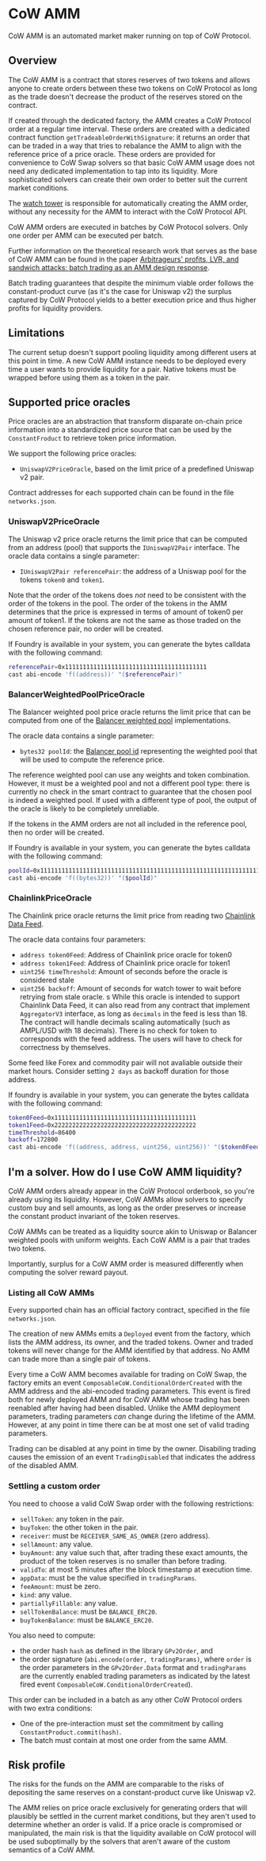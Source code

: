 # CoW AMM

CoW AMM is an automated market maker running on top of CoW Protocol.

## Overview

The CoW AMM is a contract that stores reserves of two tokens and allows anyone to create orders between these two tokens on CoW Protocol as long as the trade doesn't decrease the product of the reserves stored on the contract.

If created through the dedicated factory, the AMM creates a CoW Protocol order at a regular time interval.
These orders are created with a dedicated contract function `getTradeableOrderWithSignature`: it returns an order that can be traded in a way that tries to rebalance the AMM to align with the reference price of a price oracle.
These orders are provided for convenience to CoW Swap solvers so that basic CoW AMM usage does not need any dedicated implementation to tap into its liquidity.
More sophisticated solvers can create their own order to better suit the current market conditions.

The [watch tower](https://github.com/cowprotocol/watch-tower) is responsible for automatically creating the AMM order, without any necessity for the AMM to interact with the CoW Protocol API.

CoW AMM orders are executed in batches by CoW Protocol solvers.
Only one order per AMM can be executed per batch.

Further information on the theoretical research work that serves as the base of CoW AMM can be found in the paper [Arbitrageurs' profits, LVR, and sandwich attacks: batch trading as an AMM design response](https://arxiv.org/pdf/2307.02074.pdf).

Batch trading guarantees that despite the minimum viable order follows the constant-product curve (as it's the case for Uniswap v2) the surplus captured by CoW Protocol yields to a better execution price and thus higher profits for liquidity providers.

## Limitations

The current setup doesn't support pooling liquidity among different users at this point in time.
A new CoW AMM instance needs to be deployed every time a user wants to provide liquidity for a pair.
Native tokens must be wrapped before using them as a token in the pair.

## Supported price oracles

Price oracles are an abstraction that transform disparate on-chain price information into a standardized price source that can be used by the `ConstantFroduct` to retrieve token price information.

We support the following price oracles:
- `UniswapV2PriceOracle`, based on the limit price of a predefined Uniswap v2 pair.

Contract addresses for each supported chain can be found in the file `networks.json`.

### UniswapV2PriceOracle

The Uniswap v2 price oracle returns the limit price that can be computed from an address (pool) that supports the `IUniswapV2Pair` interface.
The oracle data contains a single parameter:
- `IUniswapV2Pair referencePair`: the address of a Uniswap pool for the tokens `token0` and `token1`.

Note that the order of the tokens does _not_ need to be consistent with the order of the tokens in the pool.
The order of the tokens in the AMM determines that the price is expressed in terms of amount of token0 per amount of token1.
If the tokens are not the same as those traded on the chosen reference pair, no order will be created.

If Foundry is available in your system, you can generate the bytes calldata with the following command:
```sh
referencePair=0x1111111111111111111111111111111111111111
cast abi-encode 'f((address))' "($referencePair)"
```

### BalancerWeightedPoolPriceOracle

The Balancer weighted pool price oracle returns the limit price that can be computed from one of the [Balancer weighted pool](https://docs.balancer.fi/concepts/pools/weighted.html) implementations.

The oracle data contains a single parameter:
- `bytes32 poolId`: the [Balancer pool id](https://docs.balancer.fi/reference/contracts/pool-interfacing.html#poolids) representing the weighted pool that will be used to compute the reference price.

The reference weighted pool can use any weights and token combination.
However, it must be a weighted pool and not a different pool type: there is currently no check in the smart contract to guarantee that the chosen pool is indeed a weighted pool. If used with a different type of pool, the output of the oracle is likely to be completely unreliable.

If the tokens in the AMM orders are not all included in the reference pool, then no order will be created.

If Foundry is available in your system, you can generate the bytes calldata with the following command:
```sh
poolId=0x1111111111111111111111111111111111111111111111111111111111111111
cast abi-encode 'f((bytes32))' "($poolId)"
```

### ChainlinkPriceOracle

The Chainlink price oracle returns the limit price from reading two [Chainlink Data Feed](https://docs.chain.link/data-feeds/price-feeds/addresses).

The oracle data contains four parameters:
- `address token0Feed`: Address of Chainlink price oracle for token0
- `address token1Feed`: Address of Chainlink price oracle for token1
- `uint256 timeThreshold`: Amount of seconds before the oracle is considered stale
- `uint256 backoff`: Amount of seconds for watch tower to wait before retrying from stale oracle.
s
While this oracle is intended to support Chainlink Data Feed, it can also read from any contract that implement `AggregatorV3` interface, as long as `decimals` in the feed is less than 18. The contract will handle decimals scaling automatically (such as AMPL/USD with 18 decimals). There is no check for token to corresponds with the feed address. The users will have to check for correctness by themselves.

Some feed like Forex and commodity pair will not avaliable outside their market hours. Consider setting `2 days` as backoff duration for those address.

If foundry is available in your system, you can generate the bytes calldata with the following command:
```sh
token0Feed=0x1111111111111111111111111111111111111111
token1Feed=0x2222222222222222222222222222222222222222
timeThreshold=86400
backoff=172800
cast abi-encode 'f((address, address, uint256, uint256))' "($token0Feed, $token1Feed, $timeThreshold, $backoff)"
```

## I'm a solver. How do I use CoW AMM liquidity?

CoW AMM orders already appear in the CoW Protocol orderbook, so you're already using its liquidity.
However, CoW AMMs allow solvers to specify custom buy and sell amounts, as long as the order preserves or increase the constant product invariant of the token reserves. 

CoW AMMs can be treated as a liquidity source akin to Uniswap or Balancer weighted pools with uniform weights.
Each CoW AMM is a pair that trades two tokens.

Importantly, surplus for a CoW AMM order is measured differently when computing the solver reward payout.

### Listing all CoW AMMs

Every supported chain has an official factory contract, specified in the file `networks.json`.

The creation of new AMMs emits a `Deployed` event from the factory, which lists the AMM address, its owner, and the traded tokens.
Owner and traded tokens will never change for the AMM identified by that address.
No AMM can trade more than a single pair of tokens.

Every time a CoW AMM becomes available for trading on CoW Swap, the factory emits an event `ComposableCoW.ConditionalOrderCreated` with the AMM address and the abi-encoded trading parameters.
This event is fired both for newly deployed AMM and for CoW AMM whose trading has been reenabled after having had been disabled.
Unlike the AMM deployment parameters, trading parameters _can_ change during the lifetime of the AMM.
However, at any point in time there can be at most one set of valid trading parameters.

Trading can be disabled at any point in time by the owner.
Disabiling trading causes the emission of an event `TradingDisabled` that indicates the address of the disabled AMM.

### Settling a custom order

You need to choose a valid CoW Swap order with the following restrictions:

- `sellToken`: any token in the pair.
- `buyToken`: the other token in the pair.
- `receiver`: must be `RECEIVER_SAME_AS_OWNER` (zero address).
- `sellAmount`: any value.
- `buyAmount`: any value such that, after trading these exact amounts, the product of the token reserves is no smaller than before trading.
- `validTo`: at most 5 minutes after the block timestamp at execution time.
- `appData`: must be the value specified in `tradingParams`.
- `feeAmount`: must be zero.
- `kind`: any value.
- `partiallyFillable`: any value.
- `sellTokenBalance`: must be `BALANCE_ERC20`.
- `buyTokenBalance`: must be `BALANCE_ERC20`.

You also need to compute:
- the order hash `hash` as defined in the library `GPv2Order`, and
- the order signature (`abi.encode(order, tradingParams)`, where `order` is the order parameters in the `GPv2Order.Data` format and `tradingParams` are the currently enabled trading parameters as indicated by the latest fired event `ComposableCoW.ConditionalOrderCreated`).

This order can be included in a batch as any other CoW Protocol orders with two extra conditions:
- One of the pre-interaction must set the commitment by calling `ConstantProduct.commit(hash)`.
- The batch must contain at most one order from the same AMM.

## Risk profile

The risks for the funds on the AMM are comparable to the risks of depositing the same reserves on a constant-product curve like Uniswap v2.

The AMM relies on price oracle exclusively for generating orders that will plausibly be settled in the current market conditions, but they aren't used to determine whether an order is valid.
If a price oracle is compromised or manipulated, the main risk is that the liquidity available on CoW protocol will be used suboptimally by the solvers that aren't aware of the custom semantics of a CoW AMM.
